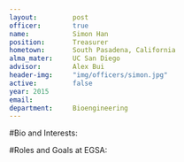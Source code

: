 ```yaml
---
layout:     	post
officer:        true
name:      		Simon Han
position: 		Treasurer
hometown: 		South Pasadena, California
alma_mater: 	UC San Diego
advisor: 		Alex Bui
header-img: 	"img/officers/simon.jpg"
active: 		false
year: 2015
email: 			
department: 	Bioengineering
---
```


#Bio and Interests:

#Roles and Goals at EGSA:
